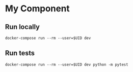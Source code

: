 # My Component

## Run locally

	docker-compose run --rm --user=$UID dev

## Run tests
	
	docker-compose run --rm --user=$UID dev python -m pytest
